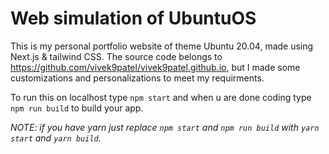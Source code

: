 # Web simulation of UbuntuOS

This is my personal portfolio website of theme Ubuntu 20.04, made using Next.js & tailwind CSS.
The source code belongs to https://github.com/vivek9patel/vivek9patel.github.io, but I made some customizations and personalizations to meet my requirments.

To run this on localhost
type `npm start` and when u are done coding type `npm run build` to build your app.

_NOTE: if you have yarn just replace `npm start` and `npm run build` with `yarn start` and `yarn build`._

